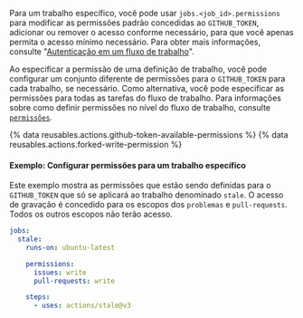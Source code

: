 Para um trabalho específico, você pode usar `jobs.<job_id>.permissions` para modificar as permissões padrão concedidas ao `GITHUB_TOKEN`, adicionar ou remover o acesso conforme necessário, para que você apenas permita o acesso mínimo necessário. Para obter mais informações, consulte "[Autenticação em um fluxo de trabalho](/actions/reference/authentication-in-a-workflow#permissions-for-the-github_token)".

Ao especificar a permissão de uma definição de trabalho, você pode configurar um conjunto diferente de permissões para o `GITHUB_TOKEN` para cada trabalho, se necessário. Como alternativa, você pode especificar as permissões para todas as tarefas do fluxo de trabalho. Para informações sobre como definir permissões no nível do fluxo de trabalho, consulte [`permissões`](/actions/using-workflows/workflow-syntax-for-github-actions#permissions).

{% data reusables.actions.github-token-available-permissions %}
{% data reusables.actions.forked-write-permission %}

#### Exemplo: Configurar permissões para um trabalho específico

Este exemplo mostra as permissões que estão sendo definidas para o `GITHUB_TOKEN` que só se aplicará ao trabalho denominado `stale`. O acesso de gravação é concedido para os escopos dos `problemas` e `pull-requests`. Todos os outros escopos não terão acesso.

```yaml
jobs:
  stale:
    runs-on: ubuntu-latest

    permissions:
      issues: write
      pull-requests: write

    steps:
      - uses: actions/stale@v3
```
